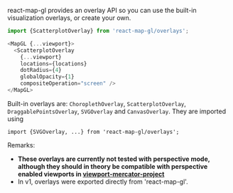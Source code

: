 react-map-gl provides an overlay API so you can use the built-in visualization
overlays, or create your own.

```js
import {ScatterplotOverlay} from 'react-map-gl/overlays';

<MapGL {...viewport}>
  <ScatterplotOverlay
    {...viewport}
    locations={locations}
    dotRadius={4}
    globalOpacity={1}
    compositeOperation="screen" />
</MapGL>
```

Built-in overlays are: `ChoroplethOverlay`, `ScatterplotOverlay`, `DraggablePointsOverlay`,
`SVGOverlay` and `CanvasOverlay`. They are imported using
```
import {SVGOverlay, ...} from 'react-map-gl/overlays';
```
Remarks:
* **These overlays are currently not tested with perspective mode, although
  they should in theory be compatible with perspective enabled viewports in
  [viewport-mercator-project](https://github.com/uber-common/viewport-mercator-project)**
* In v1, overlays were exported directly from 'react-map-gl'.
